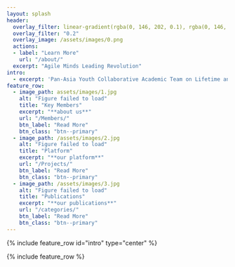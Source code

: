 ```yaml
---
layout: splash
header:
  overlay_filter: linear-gradient(rgba(0, 146, 202, 0.1), rgba(0, 146, 202, 0.5))
  overlay_filter: "0.2"
  overlay_image: /assets/images/0.png
  actions:
  - label: "Learn More"
    url: "/about/"
  excerpt: "Agile Minds Leading Revolution"
intro: 
  - excerpt: 'Pan-Asia Youth Collaborative Academic Team on Lifetime and Reliability'
feature_row:
  - image_path: assets/images/1.jpg
    alt: "Figure failed to load"
    title: "Key Members"
    excerpt: "**about us**"
    url: "/Members/"
    btn_label: "Read More"
    btn_class: "btn--primary"
  - image_path: /assets/images/2.jpg
    alt: "Figure failed to load"
    title: "Platform"
    excerpt: "**our platform**"
    url: "/Projects/"
    btn_label: "Read More"
    btn_class: "btn--primary"
  - image_path: /assets/images/3.jpg
    alt: "Figure failed to load"
    title: "Publications"
    excerpt: "**our publications**"
    url: "/categories/"
    btn_label: "Read More"
    btn_class: "btn--primary"
---
```


{% include feature_row id="intro" type="center" %}

{% include feature_row %}